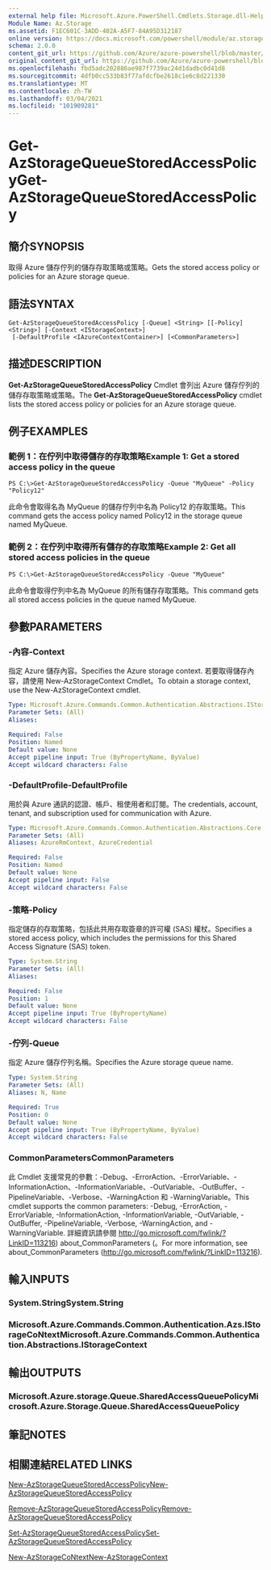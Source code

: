 ```yaml
---
external help file: Microsoft.Azure.PowerShell.Cmdlets.Storage.dll-Help.xml
Module Name: Az.Storage
ms.assetid: F1EC601C-3ADD-402A-A5F7-84A95D312187
online version: https://docs.microsoft.com/powershell/module/az.storage/get-azstoragequeuestoredaccesspolicy
schema: 2.0.0
content_git_url: https://github.com/Azure/azure-powershell/blob/master/src/Storage/Storage.Management/help/Get-AzStorageQueueStoredAccessPolicy.md
original_content_git_url: https://github.com/Azure/azure-powershell/blob/master/src/Storage/Storage.Management/help/Get-AzStorageQueueStoredAccessPolicy.md
ms.openlocfilehash: fbd5adc202886ae987f7739ac24d1dadbc0d41d8
ms.sourcegitcommit: 4dfb0cc533b83f77afdcfbe2618c1e6c8d221330
ms.translationtype: MT
ms.contentlocale: zh-TW
ms.lasthandoff: 03/04/2021
ms.locfileid: "101909281"
---
```

# <span data-ttu-id="920c7-101">Get-AzStorageQueueStoredAccessPolicy</span><span class="sxs-lookup"><span data-stu-id="920c7-101">Get-AzStorageQueueStoredAccessPolicy</span></span>

## <span data-ttu-id="920c7-102">簡介</span><span class="sxs-lookup"><span data-stu-id="920c7-102">SYNOPSIS</span></span>
<span data-ttu-id="920c7-103">取得 Azure 儲存佇列的儲存存取策略或策略。</span><span class="sxs-lookup"><span data-stu-id="920c7-103">Gets the stored access policy or policies for an Azure storage queue.</span></span>

## <span data-ttu-id="920c7-104">語法</span><span class="sxs-lookup"><span data-stu-id="920c7-104">SYNTAX</span></span>

```
Get-AzStorageQueueStoredAccessPolicy [-Queue] <String> [[-Policy] <String>] [-Context <IStorageContext>]
 [-DefaultProfile <IAzureContextContainer>] [<CommonParameters>]
```

## <span data-ttu-id="920c7-105">描述</span><span class="sxs-lookup"><span data-stu-id="920c7-105">DESCRIPTION</span></span>
<span data-ttu-id="920c7-106">**Get-AzStorageQueueStoredAccessPolicy** Cmdlet 會列出 Azure 儲存佇列的儲存存取策略或策略。</span><span class="sxs-lookup"><span data-stu-id="920c7-106">The **Get-AzStorageQueueStoredAccessPolicy** cmdlet lists the stored access policy or policies for an Azure storage queue.</span></span>

## <span data-ttu-id="920c7-107">例子</span><span class="sxs-lookup"><span data-stu-id="920c7-107">EXAMPLES</span></span>

### <span data-ttu-id="920c7-108">範例 1：在佇列中取得儲存的存取策略</span><span class="sxs-lookup"><span data-stu-id="920c7-108">Example 1: Get a stored access policy in the queue</span></span>
```
PS C:\>Get-AzStorageQueueStoredAccessPolicy -Queue "MyQueue" -Policy "Policy12"
```

<span data-ttu-id="920c7-109">此命令會取得名為 MyQueue 的儲存佇列中名為 Policy12 的存取策略。</span><span class="sxs-lookup"><span data-stu-id="920c7-109">This command gets the access policy named Policy12 in the storage queue named MyQueue.</span></span>

### <span data-ttu-id="920c7-110">範例 2：在佇列中取得所有儲存的存取策略</span><span class="sxs-lookup"><span data-stu-id="920c7-110">Example 2: Get all stored access policies in the queue</span></span>
```
PS C:\>Get-AzStorageQueueStoredAccessPolicy -Queue "MyQueue"
```

<span data-ttu-id="920c7-111">此命令會取得佇列中名為 MyQueue 的所有儲存存取策略。</span><span class="sxs-lookup"><span data-stu-id="920c7-111">This command gets all stored access policies in the queue named MyQueue.</span></span>

## <span data-ttu-id="920c7-112">參數</span><span class="sxs-lookup"><span data-stu-id="920c7-112">PARAMETERS</span></span>

### <span data-ttu-id="920c7-113">-內容</span><span class="sxs-lookup"><span data-stu-id="920c7-113">-Context</span></span>
<span data-ttu-id="920c7-114">指定 Azure 儲存內容。</span><span class="sxs-lookup"><span data-stu-id="920c7-114">Specifies the Azure storage context.</span></span>
<span data-ttu-id="920c7-115">若要取得儲存內容，請使用 New-AzStorageContext Cmdlet。</span><span class="sxs-lookup"><span data-stu-id="920c7-115">To obtain a storage context, use the New-AzStorageContext cmdlet.</span></span>

```yaml
Type: Microsoft.Azure.Commands.Common.Authentication.Abstractions.IStorageContext
Parameter Sets: (All)
Aliases:

Required: False
Position: Named
Default value: None
Accept pipeline input: True (ByPropertyName, ByValue)
Accept wildcard characters: False
```

### <span data-ttu-id="920c7-116">-DefaultProfile</span><span class="sxs-lookup"><span data-stu-id="920c7-116">-DefaultProfile</span></span>
<span data-ttu-id="920c7-117">用於與 Azure 通訊的認證、帳戶、租使用者和訂閱。</span><span class="sxs-lookup"><span data-stu-id="920c7-117">The credentials, account, tenant, and subscription used for communication with Azure.</span></span>

```yaml
Type: Microsoft.Azure.Commands.Common.Authentication.Abstractions.Core.IAzureContextContainer
Parameter Sets: (All)
Aliases: AzureRmContext, AzureCredential

Required: False
Position: Named
Default value: None
Accept pipeline input: False
Accept wildcard characters: False
```

### <span data-ttu-id="920c7-118">-策略</span><span class="sxs-lookup"><span data-stu-id="920c7-118">-Policy</span></span>
<span data-ttu-id="920c7-119">指定儲存的存取策略，包括此共用存取簽章的許可權 (SAS) 權杖。</span><span class="sxs-lookup"><span data-stu-id="920c7-119">Specifies a stored access policy, which includes the permissions for this Shared Access Signature (SAS) token.</span></span>

```yaml
Type: System.String
Parameter Sets: (All)
Aliases:

Required: False
Position: 1
Default value: None
Accept pipeline input: True (ByPropertyName)
Accept wildcard characters: False
```

### <span data-ttu-id="920c7-120">-佇列</span><span class="sxs-lookup"><span data-stu-id="920c7-120">-Queue</span></span>
<span data-ttu-id="920c7-121">指定 Azure 儲存佇列名稱。</span><span class="sxs-lookup"><span data-stu-id="920c7-121">Specifies the Azure storage queue name.</span></span>

```yaml
Type: System.String
Parameter Sets: (All)
Aliases: N, Name

Required: True
Position: 0
Default value: None
Accept pipeline input: True (ByPropertyName, ByValue)
Accept wildcard characters: False
```

### <span data-ttu-id="920c7-122">CommonParameters</span><span class="sxs-lookup"><span data-stu-id="920c7-122">CommonParameters</span></span>
<span data-ttu-id="920c7-123">此 Cmdlet 支援常見的參數：-Debug、-ErrorAction、-ErrorVariable、-InformationAction、-InformationVariable、-OutVariable、-OutBuffer、-PipelineVariable、-Verbose、-WarningAction 和 -WarningVariable。</span><span class="sxs-lookup"><span data-stu-id="920c7-123">This cmdlet supports the common parameters: -Debug, -ErrorAction, -ErrorVariable, -InformationAction, -InformationVariable, -OutVariable, -OutBuffer, -PipelineVariable, -Verbose, -WarningAction, and -WarningVariable.</span></span> <span data-ttu-id="920c7-124">詳細資訊請參閱 http://go.microsoft.com/fwlink/?LinkID=113216) about_CommonParameters (。</span><span class="sxs-lookup"><span data-stu-id="920c7-124">For more information, see about_CommonParameters (http://go.microsoft.com/fwlink/?LinkID=113216).</span></span>

## <span data-ttu-id="920c7-125">輸入</span><span class="sxs-lookup"><span data-stu-id="920c7-125">INPUTS</span></span>

### <span data-ttu-id="920c7-126">System.String</span><span class="sxs-lookup"><span data-stu-id="920c7-126">System.String</span></span>

### <span data-ttu-id="920c7-127">Microsoft.Azure.Commands.Common.Authentication.Azs.IStorageCoNtext</span><span class="sxs-lookup"><span data-stu-id="920c7-127">Microsoft.Azure.Commands.Common.Authentication.Abstractions.IStorageContext</span></span>

## <span data-ttu-id="920c7-128">輸出</span><span class="sxs-lookup"><span data-stu-id="920c7-128">OUTPUTS</span></span>

### <span data-ttu-id="920c7-129">Microsoft.Azure.storage.Queue.SharedAccessQueuePolicy</span><span class="sxs-lookup"><span data-stu-id="920c7-129">Microsoft.Azure.Storage.Queue.SharedAccessQueuePolicy</span></span>

## <span data-ttu-id="920c7-130">筆記</span><span class="sxs-lookup"><span data-stu-id="920c7-130">NOTES</span></span>

## <span data-ttu-id="920c7-131">相關連結</span><span class="sxs-lookup"><span data-stu-id="920c7-131">RELATED LINKS</span></span>

[<span data-ttu-id="920c7-132">New-AzStorageQueueStoredAccessPolicy</span><span class="sxs-lookup"><span data-stu-id="920c7-132">New-AzStorageQueueStoredAccessPolicy</span></span>](./New-AzStorageQueueStoredAccessPolicy.md)

[<span data-ttu-id="920c7-133">Remove-AzStorageQueueStoredAccessPolicy</span><span class="sxs-lookup"><span data-stu-id="920c7-133">Remove-AzStorageQueueStoredAccessPolicy</span></span>](./Remove-AzStorageQueueStoredAccessPolicy.md)

[<span data-ttu-id="920c7-134">Set-AzStorageQueueStoredAccessPolicy</span><span class="sxs-lookup"><span data-stu-id="920c7-134">Set-AzStorageQueueStoredAccessPolicy</span></span>](./Set-AzStorageQueueStoredAccessPolicy.md)

[<span data-ttu-id="920c7-135">New-AzStorageCoNtext</span><span class="sxs-lookup"><span data-stu-id="920c7-135">New-AzStorageContext</span></span>](./New-AzStorageContext.md)


